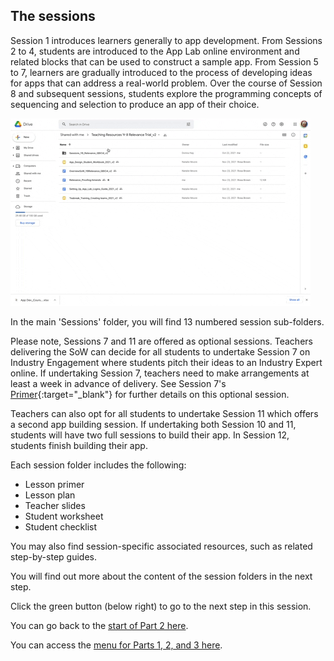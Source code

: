 ## The sessions
Session 1 introduces learners generally to app development. From Sessions 2 to 4, students are introduced to the App Lab online environment and related blocks that can be used to construct a sample app. From Session 5 to 7, learners are gradually introduced to the process of developing ideas for apps that can address a real-world problem. Over the course of Session 8 and subsequent sessions, students explore the programming concepts of sequencing and selection to produce an app of their choice.

![Lesson Folders on screen and rest cursor on each folder](images/relevance-LessonFolderAccess.gif)

In the main 'Sessions' folder, you will find 13 numbered session sub-folders.

Please note, Sessions 7 and 11 are offered as optional sessions. Teachers delivering the SoW can decide for all students to undertake Session 7 on Industry Engagement where students pitch their ideas to an Industry Expert online. If undertaking Session 7, teachers need to make arrangements at least a week in advance of delivery. See Session 7's [Primer](https://docs.google.com/document/d/1LJ-cINBklLBknOfxHQq9WS0EAxRfOw6U_AqS0XC96Qo){:target="_blank"} for further details on this optional session.

Teachers can also opt for all students to undertake Session 11 which offers a second app building session. If undertaking both Session 10 and 11, students will have two full sessions to build their app. In Session 12, students finish building their app.

Each session folder includes the following:
+ Lesson primer
+ Lesson plan
+ Teacher slides
+ Student worksheet
+ Student checklist

You may also find session-specific associated resources, such as related step-by-step guides.

You will find out more about the content of the session folders in the next step.

Click the green button (below right) to go to the next step in this session.

You can go back to the [start of Part 2 here](https://projects.raspberrypi.org/en/projects/Year8-RelevanceTraining-Part2-GBICi4).

You can access the [menu for Parts 1, 2, and 3 here](https://projects.raspberrypi.org/en/pathways/year8-relevancetraining-gbici4).
